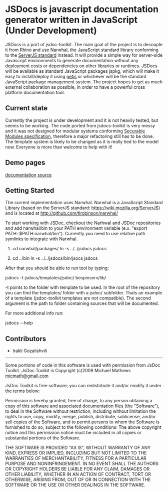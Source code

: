 JSDocs is javascript documentation generator written in JavaScript (Under Development)
==================================================

JSDocs is a port of jsdoc-toolkit. The main goal of the project is to decouple it from Rhino and use Narwhal, the JavaScript standard library conforming to the [ServerJS standard](https://wiki.mozilla.org/ServerJS) instead. It will provide a simple way for server-side Javascript environments to generate documentation without any deployment costs or dependencies on other libraries or runtimes. JSDocs will be available as standard JavaScript packages jspkg, which will make it easy to install/deploy it using [getjs](http://github.com/dangoor/getjs) or whichever will be the standard JavaScript package management system. The project hopes to get as much external collaboration as possible, in order to have a powerful cross platform documentation tool. 

Current state
---------------- 

Currently the project is under development and it is not heavily tested, but seems to be working. The code ported from jsdocs-toolkit is very messy and it was not designed for modular systems conforming [Securable Modules specification](https://wiki.mozilla.org/ServerJS/Modules/SecurableModules), therefore a major refactoring still has to be done. The template system is likely to be changed as it is really tied to the model now. Everyone is more than welcome to help with it!

Demo pages
-----------------
[documentation](http://gozala.github.com/bespinserv/docs/bespinserv+lib+bespinserv+model.js@User.html)
[source](http://gozala.github.com/bespinserv/docs/bespinserv+lib+bespinserv+model.js.html#line-186)


Getting Started
---------------

The current implementation uses Narwhal. Narwhal is a JavaScript Standard Library (based on the ServerJS standard: https://wiki.mozilla.org/ServerJS) and is located at http://github.com/tlrobinson/narwhal/

To start working with JSDoc, checkout the Narhwal and JSDoc repositories and add narwhal/bin to your PATH environment variable (e.x. "export PATH=$PATH:narwhal/bin"). Currently you need to use relative path symlinks to integrate with Narwhal.

1. cd narwhal/packages/ 
   ln -s ../../jsdocs jsdocs 

2. cd ../bin
   ln -s ../../jsdocs/bin/jsocs jsdocs

After that you should be able to run tool by typing:

  jsdocs -t jsdocs/templates/jsdoc/ bespinserv/lib/

-t points to the folder with template to be used. In the root of the repository you can find the templates/ folder with a jsdoc/ subfolder. Thats an example of a template (jsdoc-toolkit templates are not compatible).
The second argument is the path to folder containing sources that will be documented. 

For more additional info run:

  jsdocs --help

Contributors
------------

* Irakli Gozalishvili


----
Some portions of code in this software is used with permission from
JsDoc Toolkit.
JsDoc Toolkit is Copyright (c)2009 Michael Mathews <micmath@gmail.com>

JsDoc Toolkit is free software; you can redistribute it and/or
modify it under the terms below:

Permission is hereby granted, free of charge, to any person obtaining
a copy of this software and associated documentation files (the
"Software"), to deal in the Software without restriction, including
without limitation the rights to use, copy, modify, merge, publish,
distribute, sublicense, and/or sell copies of the Software, and to
permit persons to whom the Software is furnished to do so, subject to
the following conditions: The above copyright notice and this
permission notice must be included in all copies or substantial
portions of the Software.

THE SOFTWARE IS PROVIDED "AS IS", WITHOUT WARRANTY OF ANY KIND,
EXPRESS OR IMPLIED, INCLUDING BUT NOT LIMITED TO THE WARRANTIES OF
MERCHANTABILITY, FITNESS FOR A PARTICULAR PURPOSE AND NONINFRINGEMENT.
IN NO EVENT SHALL THE AUTHORS OR COPYRIGHT HOLDERS BE LIABLE FOR ANY
CLAIM, DAMAGES OR OTHER LIABILITY, WHETHER IN AN ACTION OF CONTRACT,
TORT OR OTHERWISE, ARISING FROM, OUT OF OR IN CONNECTION WITH THE
SOFTWARE OR THE USE OR OTHER DEALINGS IN THE SOFTWARE.
